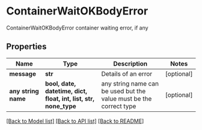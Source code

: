 # ContainerWaitOKBodyError

ContainerWaitOKBodyError container waiting error, if any

## Properties
Name | Type | Description | Notes
------------ | ------------- | ------------- | -------------
**message** | **str** | Details of an error | [optional] 
**any string name** | **bool, date, datetime, dict, float, int, list, str, none_type** | any string name can be used but the value must be the correct type | [optional]

[[Back to Model list]](../README.md#documentation-for-models) [[Back to API list]](../README.md#documentation-for-api-endpoints) [[Back to README]](../README.md)



